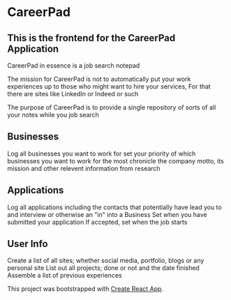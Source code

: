 # CareerPad

## This is the frontend for the CareerPad Application

CareerPad in essence is a job search notepad

The mission for CareerPad is not to automatically put your work experiences up to those who might want to hire your services,
For that there are sites like LinkedIn or Indeed or such

The purpose of CareerPad is to provide a single repository of sorts of all your notes while you job search

## Businesses
Log all businesses you want to work for
set your priority of which businesses you want to work for the most
chronicle the company motto, its mission and other relevent information from research

## Applications
Log all applications including the contacts that potentially have lead you to and interview or otherwise an "in" into a Business
Set when you have submitted your application
If accepted, set when the job starts

## User Info
Create a list of all sites; whether social media, portfolio, blogs or any personal site
List out all projects; done or not and the date finished
Assemble a list of previous experiences

This project was bootstrapped with [Create React App](https://github.com/facebook/create-react-app).